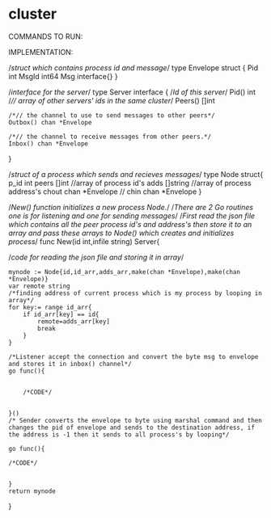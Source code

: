 cluster
=======

COMMANDS TO RUN:







IMPLEMENTATION:

/*struct which contains process id and message*/
type Envelope struct {
    Pid int
    MsgId int64
    Msg interface{}
}

/*interface for the server*/
type Server interface {
    /*Id of this server*/
    Pid() int
    /*// array of other servers' ids in the same cluster*/
    Peers() []int

    /*// the channel to use to send messages to other peers*/
    Outbox() chan *Envelope
   
    /*// the channel to receive messages from other peers.*/
    Inbox() chan *Envelope
}

/*struct of a process which sends and recieves messages*/
type Node struct{
   p_id int
   peers []int //array of process id's
   adds []string  //array of process address's
   chout chan *Envelope //
   chin chan *Envelope
}

/*New() function initializes a new process Node.*/
/*There are 2 Go routines one is for listening and one for sending messages*/
/*First read the json file which contains all the peer process id's and address's then store it to an array and pass these arrays to Node() which creates and initializes process*/
func New(id int,infile string) Server{
	
    
   /*code for reading the json file and storing it in array*/
   
	mynode := Node{id,id_arr,adds_arr,make(chan *Envelope),make(chan *Envelope)}
	var remote string
	/*finding address of current process which is my process by looping in array*/ 
	for key:= range id_arr{
		if id_arr[key] == id{
			remote=adds_arr[key]
			break
		}
	}

	/*Listener accept the connection and convert the byte msg to envelope and stores it in inbox() channel*/
	go func(){
	
	
		/*CODE*/
		
		
	}()
	/* Sender converts the envelope to byte using marshal command and then changes the pid of envelope and sends to the destination address, if the address is -1 then it sends to all process's by looping*/
	
	go func(){
	
	/*CODE*/
	
	
	}
	return mynode
}

